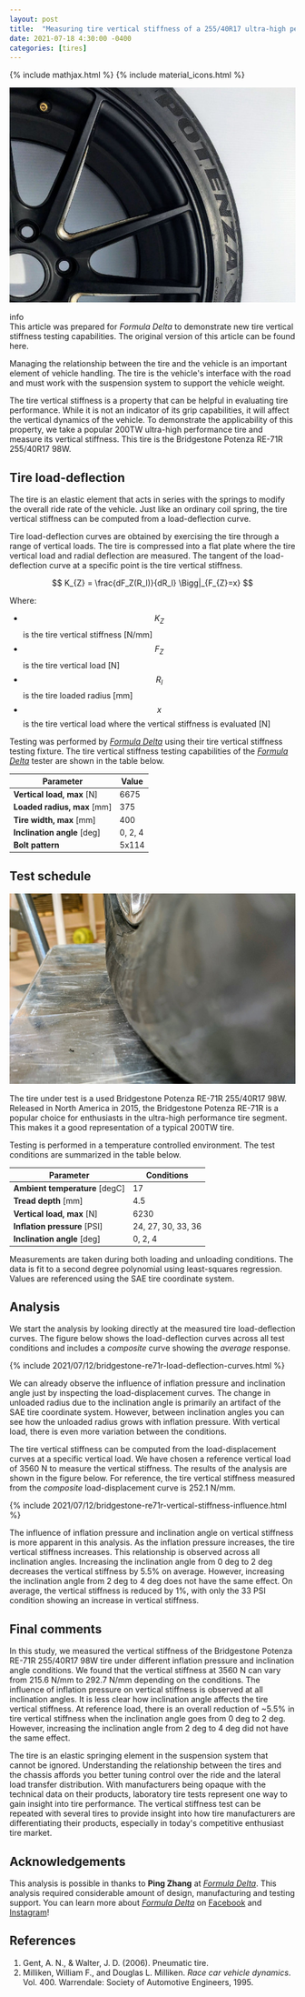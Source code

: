 ```yaml
---
layout: post
title:  "Measuring tire vertical stiffness of a 255/40R17 ultra-high performance 200TW tire - Bridgestone Potenza RE-71R"
date: 2021-07-18 4:30:00 -0400
categories: [tires]
---
```


{% include mathjax.html %}
{% include material_icons.html %}

![re71r](/assets/images/2021-07-12/bridgestone-re71r-cover-photo.jpg)

<div class="info">
    <span class="material-icons" style="margin-right:0.25em">info</span>
    <div>
    This article was prepared for <i>Formula Delta</i> to demonstrate new tire
    vertical stiffness testing capabilities. The original version of this
    article can be found here.
    </div>
</div>

Managing the relationship between the tire and the vehicle is an important
element of vehicle handling. The tire is the vehicle's interface with the road
and must work with the suspension system to support the vehicle weight.

The tire vertical stiffness is a property that can be helpful in evaluating tire
performance. While it is not an indicator of its grip capabilities, it will
affect the vertical dynamics of the vehicle. To demonstrate the applicability of
this property, we take a popular 200TW ultra-high performance tire and measure
its vertical stiffness. This tire is the Bridgestone Potenza RE-71R 255/40R17
98W.

## Tire load-deflection

The tire is an elastic element that acts in series with the springs to modify
the overall ride rate of the vehicle. Just like an ordinary coil spring, the
tire vertical stiffness can be computed from a load-deflection curve.

Tire load-deflection curves are obtained by exercising the tire through a range
of vertical loads. The tire is compressed into a flat plate where the tire
vertical load and radial deflection are measured. The tangent of the
load-deflection curve at a specific point is the tire vertical stiffness.

$$ K_{Z} = \frac{dF_Z(R_l)}{dR_l} \Bigg|_{F_{Z}=x} $$

Where:

* $$ K_Z $$ is the tire vertical stiffness [N/mm]
* $$ F_Z $$ is the tire vertical load [N]
* $$ R_l $$ is the tire loaded radius [mm]
* $$ x $$ is the tire vertical load where the vertical stiffness is evaluated [N]

Testing was performed by [_Formula Delta_][1] using their tire vertical
stiffness testing fixture. The tire vertical stiffness testing capabilities of
the [_Formula Delta_][1] tester are shown in the table below.

| Parameter | Value |
| --------- | ----- |
| **Vertical load, max** [N] | 6675 |
| **Loaded radius, max** [mm] | 375 |
| **Tire width, max** [mm] | 400 |
| **Inclination angle** [deg] | 0, 2, 4 |
| **Bolt pattern** | 5x114 | 

## Test schedule

![re71r being tested](/assets/images/2021-07-12/bridgestone-re71r-squished-in-testing.jpg)

The tire under test is a used Bridgestone Potenza RE-71R 255/40R17 98W.
Released in North America in 2015, the Bridgestone Potenza RE-71R is a popular
choice for enthusiasts in the ultra-high performance tire segment. This makes it
a good representation of a typical 200TW tire.

Testing is performed in a temperature controlled environment. The test
conditions are summarized in the table below.

| Parameter | Conditions |
| --------- | ---------- |
| **Ambient temperature** [degC] | 17 |
| **Tread depth** [mm] | 4.5 |
| **Vertical load, max** [N] | 6230 |
| **Inflation pressure** [PSI] | 24, 27, 30, 33, 36 |
| **Inclination angle** [deg] | 0, 2, 4 |

Measurements are taken during both loading and unloading conditions. The data is
fit to a second degree polynomial using least-squares regression. Values are
referenced using the SAE tire coordinate system. 

## Analysis

We start the analysis by looking directly at the measured tire load-deflection
curves. The figure below shows the load-deflection curves across all test
conditions and includes a _composite_ curve showing the _average_ response.

<div style="margin-bottom: 1em">
{% include 2021/07/12/bridgestone-re71r-load-deflection-curves.html %}
</div>

We can already observe the influence of inflation pressure and inclination angle
just by inspecting the load-displacement curves. The change in unloaded radius
due to the inclination angle is primarily an artifact of the SAE tire coordinate
system.  However, between inclination angles you can see how the unloaded radius
grows with inflation pressure. With vertical load, there is even more variation
between the conditions.

The tire vertical stiffness can be computed from the load-displacement curves at
a specific vertical load. We have chosen a reference vertical load of 3560 N to
measure the vertical stiffness. The results of the analysis are shown in the
figure below. For reference, the tire vertical stiffness measured from the
_composite_ load-displacement curve is 252.1 N/mm.

<div style="margin-bottom: 1em">
{% include 2021/07/12/bridgestone-re71r-vertical-stiffness-influence.html %}
</div>

The influence of inflation pressure and inclination angle on vertical stiffness
is more apparent in this analysis. As the inflation pressure increases, the tire
vertical stiffness increases. This relationship is observed across all
inclination angles. Increasing the inclination angle from 0 deg to 2 deg
decreases the vertical stiffness by 5.5% on average.  However, increasing the
inclination angle from 2 deg to 4 deg does not have the same effect. On average,
the vertical stiffness is reduced by 1%, with only the 33 PSI condition showing
an increase in vertical stiffness.

## Final comments

In this study, we measured the vertical stiffness of the Bridgestone Potenza
RE-71R 255/40R17 98W tire under different inflation pressure and inclination
angle conditions. We found that the vertical stiffness at 3560 N can vary from
215.6 N/mm to 292.7 N/mm depending on the conditions. The influence of inflation
pressure on vertical stiffness is observed at all inclination angles. It is less
clear how inclination angle affects the tire vertical stiffness. At reference
load, there is an overall reduction of ~5.5% in tire vertical stiffness when the
inclination angle goes from 0 deg to 2 deg. However, increasing the inclination
angle from 2 deg to 4 deg did not have the same effect.

The tire is an elastic springing element in the suspension system that cannot be
ignored. Understanding the relationship between the tires and the chassis
affords you better tuning control over the ride and the lateral load transfer
distribution. With manufacturers being opaque with the technical data on their
products, laboratory tire tests represent one way to gain insight into tire
performance. The vertical stiffness test can be repeated with several tires to
provide insight into how tire manufacturers are differentiating their products,
especially in today's competitive enthusiast tire market.

## Acknowledgements

This analysis is possible in thanks to **Ping Zhang** at [_Formula Delta_][1].
This analysis required considerable amount of design, manufacturing and testing
support. You can learn more about [_Formula Delta_][1] on [Facebook][2] and
[Instagram][3]!

## References

1. Gent, A. N., & Walter, J. D. (2006). Pneumatic tire.
1. Milliken, William F., and Douglas L. Milliken. _Race car vehicle dynamics_. Vol. 400. Warrendale: Society of Automotive Engineers, 1995.


[1]: https://formuladelta.ca/
[2]: https://www.facebook.com/FormulaDeltaConsult
[3]: https://www.instagram.com/formula.delta/